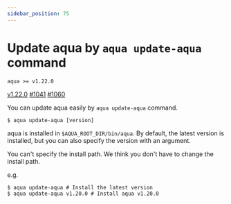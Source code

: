 ```yaml
---
sidebar_position: 75
---
```


# Update aqua by `aqua update-aqua` command

`aqua >= v1.22.0`

[v1.22.0](https://github.com/aquaproj/aqua/releases/tag/v1.22.0) [#1041](https://github.com/aquaproj/aqua/issues/1041) [#1060](https://github.com/aquaproj/aqua/issues/1060)

You can update aqua easily by `aqua update-aqua` command.

```console
$ aqua update-aqua [version]
```

aqua is installed in `$AQUA_ROOT_DIR/bin/aqua`.
By default, the latest version is installed, but you can also specify the version with an argument.

You can't specify the install path. We think you don't have to change the install path.

e.g.

```console
$ aqua update-aqua # Install the latest version
$ aqua update-aqua v1.20.0 # Install aqua v1.20.0
```
